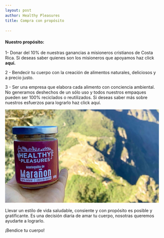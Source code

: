 ```yaml
---
layout: post
author: Healthy Pleasures
title: Compra con propósito

---
```

#### Nuestro propósito:

1- Donar del 10% de nuestras ganancias a misioneros cristianos de Costa Rica. Si deseas saber quienes son los misioneros que apoyamos haz click **aquí.**

2 - Bendecir tu cuerpo con la creación de alimentos naturales, deliciosos y a precio justo.

3 - Ser una empresa que elabora cada alimento con conciencia ambiental. No generamos deshechos de un sólo uso y todos nuestros empaques pueden ser 100% reciclados o reutilizados. Si deseas saber más sobre nuestros esfuerzos para lograrlo haz click aquí.

![](/images/PORTADA_prueba3-1.jpg)

Llevar un estilo de vida saludable, consiente y con propósito es posible y gratificante. Es una decisión diaria de amar tu cuerpo, nosotras queremos ayudarte a lograrlo.

¡Bendice tu cuerpo!